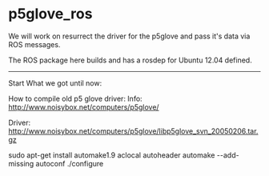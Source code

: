 p5glove_ros
===========

We will work on resurrect the driver for the p5glove and pass it's data via ROS messages.

The ROS package here builds and has a rosdep for Ubuntu 12.04 defined.





-----------
Start
What we got until now:

How to compile old p5 glove driver:
Info: http://www.noisybox.net/computers/p5glove/

Driver: http://www.noisybox.net/computers/p5glove/libp5glove_svn_20050206.tar.gz

sudo apt-get install automake1.9
aclocal
autoheader
automake --add-missing
autoconf
./configure
